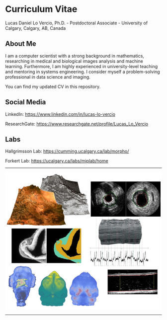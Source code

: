 # Curriculum Vitae

Lucas Daniel Lo Vercio, Ph.D. - Postdoctoral Associate - University of Calgary, Calgary, AB, Canada

## About Me

I am a computer scientist with a strong background in mathematics, researching in medical and biological images analysis and machine learning. Furthermore, I am highly experienced in university-level teaching and mentoring in systems engineering. I consider myself a problem-solving professional in data science and imaging.

You can find my updated CV in this repository.

## Social Media

LinkedIn: https://www.linkedin.com/in/lucas-lo-vercio

ResearchGate: https://www.researchgate.net/profile/Lucas_Lo_Vercio

## Labs

Hallgrímsson Lab: https://cumming.ucalgary.ca/lab/morpho/

Forkert Lab: https://ucalgary.ca/labs/miplab/home

***
<img width="1200" alt="Visual summary" src="https://github.com/lucaslovercio/CurriculumVitae/blob/master/github_cover_image.jpg">

***
